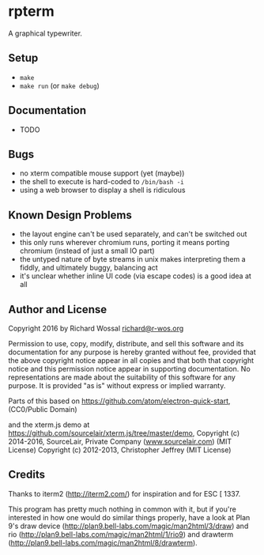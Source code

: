 # rpterm

A graphical typewriter.

## Setup

* `make`
* `make run` (or `make debug`)

## Documentation

* TODO

## Bugs

* no xterm compatible mouse support (yet (maybe))
* the shell to execute is hard-coded to `/bin/bash -i`
* using a web browser to display a shell is ridiculous

## Known Design Problems

* the layout engine can't be used separately, and can't be switched out
* this only runs wherever chromium runs, porting it means porting chromium
  (instead of just a small IO part)
* the untyped nature of byte streams in unix makes interpreting them a fiddly,
  and ultimately buggy, balancing act
* it's unclear whether inline UI code (via escape codes) is a good idea at all

## Author and License

Copyright 2016 by Richard Wossal <richard@r-wos.org>

Permission to use, copy, modify, distribute, and sell this software
and its documentation for any purpose is hereby granted without fee,
provided that the above copyright notice appear in all copies and
that both that copyright notice and this permission notice appear in
supporting documentation.  No representations are made about the
suitability of this software for any purpose.  It is provided "as
is" without express or implied warranty.

Parts of this based on https://github.com/atom/electron-quick-start,
(CC0/Public Domain)

and the xterm.js demo at https://github.com/sourcelair/xterm.js/tree/master/demo,
Copyright (c) 2014-2016, SourceLair, Private Company (www.sourcelair.com) (MIT License)
Copyright (c) 2012-2013, Christopher Jeffrey (MIT License)

## Credits

Thanks to iterm2 (http://iterm2.com/) for inspiration and for ESC [ 1337.

This program has pretty much nothing in common with it, but if you're
interested in how one would do similar things properly, have a look at Plan 9's
draw device (http://plan9.bell-labs.com/magic/man2html/3/draw) and rio
(http://plan9.bell-labs.com/magic/man2html/1/rio9) and drawterm
(http://plan9.bell-labs.com/magic/man2html/8/drawterm).
